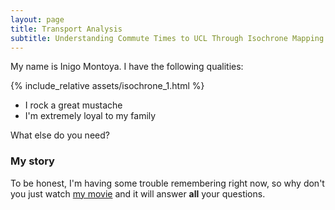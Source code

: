 ```yaml
---
layout: page
title: Transport Analysis
subtitle: Understanding Commute Times to UCL Through Isochrone Mapping
---
```


My name is Inigo Montoya. I have the following qualities:


{% include_relative assets/isochrone_1.html %}


- I rock a great mustache
- I'm extremely loyal to my family

What else do you need?

### My story

To be honest, I'm having some trouble remembering right now, so why don't you just watch [my movie](https://en.wikipedia.org/wiki/The_Princess_Bride_%28film%29) and it will answer **all** your questions.

